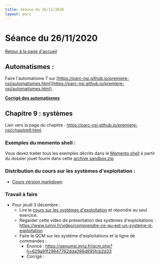 ```yaml
---
title: Séance du 26/11/2020
layout: parc
---
```



# Séance du 26/11/2020

[Retour à la page d'accueil](https://parc-nsi.github.io/premiere-nsi/index.html)

## Automatismes :

Faire l'automatisme 7 sur [https://parc-nsi.github.io/premiere-nsi/automatismes.html](https://parc-nsi.github.io/premiere-nsi/automatismes.html).

__[Corrigé des automatismes](automatismes/automatismes.py)__

## Chapitre 9 : systèmes

Lien vers la page du chapitre :  <https://parc-nsi.github.io/premiere-nsi/chapitre9.html>.

### Exemples du memento shell :

Vous devez traiter tous les exemples décrits dans le [Memento shell](../chapitre9/memento-shell/memento-shell-git.md) à partir du dossier jouet fourni dans cette [archive sandbox.zip](../chapitre9/memento-shell/sandbox.zip)


### Distribution du cours sur les systèmes d'exploitation :

* [Cours version markdown](../chapitre9/cours-systeme/systeme-cours-git.md)
  

### Travail à faire 

* Pour jeudi 3 décembre : 
  * Lire le [cours sur les systèmes d'exploitation](../chapitre9/cours-systeme/systeme-cours-git.md) et répondre au seul exercice.
  * Regarder cette video de présentation des systèmes d'exploitations : <https://www.lumni.fr/video/comprendre-ce-qu-est-un-systeme-d-exploitation>
  * Faire le QCM sur les système d'exploitations et la ligne de commandes : 
    * Énoncé : <https://genumsi.inria.fr/qcm.php?h=629a91f29647762dda098d895fcb2d33>
    * Corrigé : 
  
